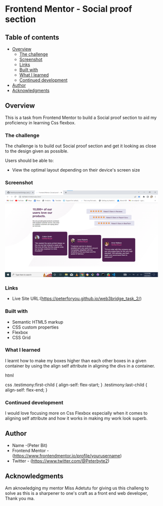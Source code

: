 # Frontend Mentor - Social proof section

## Table of contents

- [Overview](#overview)
  - [The challenge](#the-challenge)
  - [Screenshot](#screenshot)
  - [Links](#links)
  - [Built with](#built-with)
  - [What I learned](#what-i-learned)
  - [Continued development](#continued-development)
- [Author](#author)
- [Acknowledgments](#acknowledgments)


## Overview
This is a task from Frontend Mentor to build a Social proof section to aid my proficiency in learning Css flexbox.

### The challenge
The challenge is to build out Social proof section and get it looking as close to the design given as possible.

Users should be able to:
- View the optimal layout depending on their device's screen size

### Screenshot

![](./images/Annotation%202022-08-06%20122042.png)

### Links

- Live Site URL:(https://peterforyou.github.io/web3bridge_task_2/)


### Built with

- Semantic HTML5 markup
- CSS custom properties
- Flexbox
- CSS Grid

### What I learned

I learnt how to make my boxes higher than each other boxes in a given container by using the align self attribute in aligning the divs in a container.

html
  <div class="testimony">

css
 .testimony:first-child {
    align-self: flex-start;
  }
  .testimony:last-child {
    align-self: flex-end;
  }


### Continued development    

I would love focusing more on Css Flexbox especially when it comes to aligning self attribute and how it works in making my work look superb.

## Author

- Name -(Peter Bit)
- Frontend Mentor -(https://www.frontendmentor.io/profile/yourusername)
- Twitter - (https://www.twitter.com/@Peterbyte2)

## Acknowledgments

Am aknowledging my mentor Miss Adetutu for giving us this challeng to solve as this is a sharpener to one's craft as a front end web developer, Thank you ma.